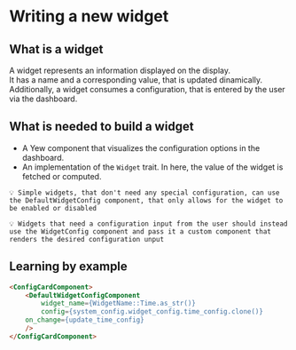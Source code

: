 # Writing a new widget

## What is a widget

A widget represents an information displayed on the display.  
It has a name and a corresponding value, that is updated dinamically.  
Additionally, a widget consumes a configuration, that is entered by the user via the dashboard.  

## What is needed to build a widget

- A Yew component that visualizes the configuration options in the dashboard.
- An implementation of the `Widget` trait. In here, the value of the widget is fetched or computed.

```text
💡 Simple widgets, that don't need any special configuration, can use the DefaultWidgetConfig component, that only allows for the widget to be enabled or disabled
```

```text
💡 Widgets that need a configuration input from the user should instead use the WidgetConfig component and pass it a custom component that renders the desired configuration unput
```

## Learning by example

```html
<ConfigCardComponent>
    <DefaultWidgetConfigComponent
        widget_name={WidgetName::Time.as_str()}
        config={system_config.widget_config.time_config.clone()}
    on_change={update_time_config}
    />
</ConfigCardComponent>
```